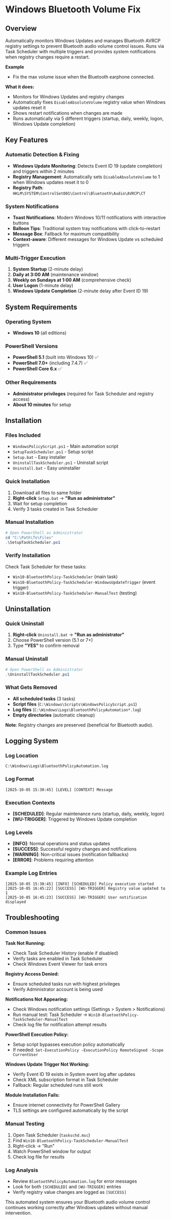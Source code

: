 # Windows Bluetooth Volume Fix

## Overview
Automatically monitors Windows Updates and manages Bluetooth AVRCP registry settings to prevent Bluetooth audio volume control issues. Runs via Task Scheduler with multiple triggers and provides system notifications when registry changes require a restart.

**Example**
- Fix the max volume issue when the Bluetooth earphone connected.

**What it does:**
- Monitors for Windows Updates and registry changes
- Automatically fixes `DisableAbsoluteVolume` registry value when Windows updates reset it
- Shows restart notifications when changes are made
- Runs automatically via 5 different triggers (startup, daily, weekly, logon, Windows Update completion)

## Key Features

### Automatic Detection & Fixing
- **Windows Update Monitoring**: Detects Event ID 19 (update completion) and triggers within 2 minutes
- **Registry Management**: Automatically sets `DisableAbsoluteVolume` to 1 when Windows updates reset it to 0
- **Registry Path**: `HKLM\SYSTEM\ControlSet001\Control\Bluetooth\Audio\AVRCP\CT`

### System Notifications
- **Toast Notifications**: Modern Windows 10/11 notifications with interactive buttons
- **Balloon Tips**: Traditional system tray notifications with click-to-restart
- **Message Box**: Fallback for maximum compatibility
- **Context-aware**: Different messages for Windows Update vs scheduled triggers

### Multi-Trigger Execution
1. **System Startup** (2-minute delay)
2. **Daily at 3:00 AM** (maintenance window)
3. **Weekly on Sundays at 1:00 AM** (comprehensive check)
4. **User Logon** (1-minute delay)
5. **Windows Update Completion** (2-minute delay after Event ID 19)

## System Requirements

### Operating System
- **Windows 10** (all editions)

### PowerShell Versions
- **PowerShell 5.1** (built into Windows 10) ✅
- **PowerShell 7.0+** (including 7.4.7) ✅
- **PowerShell Core 6.x** ✅

### Other Requirements
- **Administrator privileges** (required for Task Scheduler and registry access)
- **About 10 minutes** for setup

## Installation

### Files Included
- `WindowsPolicyScript.ps1` - Main automation script
- `SetupTaskScheduler.ps1` - Setup script  
- `Setup.bat` - Easy installer
- `UninstallTaskScheduler.ps1` - Uninstall script
- `Uninstall.bat` - Easy uninstaller

### Quick Installation
1. Download all files to same folder
2. **Right-click** `Setup.bat` → **"Run as administrator"**
3. Wait for setup completion
4. Verify 3 tasks created in Task Scheduler

### Manual Installation
```powershell
# Open PowerShell as Administrator
cd "C:\Path\To\Files"
.\SetupTaskScheduler.ps1
```

### Verify Installation
Check Task Scheduler for these tasks:
- `Win10-BluetoothPolicy-TaskScheduler` (main task)
- `Win10-BluetoothPolicy-TaskScheduler-WindowsUpdateTrigger` (event trigger)
- `Win10-BluetoothPolicy-TaskScheduler-ManualTest` (testing)

## Uninstallation

### Quick Uninstall
1. **Right-click** `Uninstall.bat` → **"Run as administrator"**
2. Choose PowerShell version (5.1 or 7+)
3. Type **"YES"** to confirm removal

### Manual Uninstall
```powershell
# Open PowerShell as Administrator
.\UninstallTaskScheduler.ps1
```

### What Gets Removed
- **All scheduled tasks** (3 tasks)
- **Script files** (`C:\Windows\Scripts\WindowsPolicyScript.ps1`)
- **Log files** (`C:\Windows\Logs\BluetoothPolicyAutomation*.log`)
- **Empty directories** (automatic cleanup)

**Note**: Registry changes are preserved (beneficial for Bluetooth audio).

## Logging System

### Log Location
`C:\Windows\Logs\BluetoothPolicyAutomation.log`

### Log Format
```
[2025-10-05 15:30:45] [LEVEL] [CONTEXT] Message
```

### Execution Contexts
- **[SCHEDULED]**: Regular maintenance runs (startup, daily, weekly, logon)
- **[WU-TRIGGER]**: Triggered by Windows Update completion

### Log Levels
- **[INFO]**: Normal operations and status updates
- **[SUCCESS]**: Successful registry changes and notifications
- **[WARNING]**: Non-critical issues (notification fallbacks)
- **[ERROR]**: Problems requiring attention

### Example Log Entries
```
[2025-10-05 15:30:45] [INFO] [SCHEDULED] Policy execution started
[2025-10-05 16:45:22] [SUCCESS] [WU-TRIGGER] Registry value updated to 1
[2025-10-05 16:45:23] [SUCCESS] [WU-TRIGGER] User notification displayed
```

## Troubleshooting

### Common Issues

**Task Not Running:**
- Check Task Scheduler History (enable if disabled)
- Verify tasks are enabled in Task Scheduler
- Check Windows Event Viewer for task errors

**Registry Access Denied:**
- Ensure scheduled tasks run with highest privileges
- Verify Administrator account is being used

**Notifications Not Appearing:**
- Check Windows notification settings (Settings > System > Notifications)
- Run manual test: Task Scheduler → `Win10-BluetoothPolicy-TaskScheduler-ManualTest`
- Check log file for notification attempt results

**PowerShell Execution Policy:**
- Setup script bypasses execution policy automatically
- If needed: `Set-ExecutionPolicy -ExecutionPolicy RemoteSigned -Scope CurrentUser`

**Windows Update Trigger Not Working:**
- Verify Event ID 19 exists in System event log after updates
- Check XML subscription format in Task Scheduler
- Fallback: Regular scheduled runs still work

**Module Installation Fails:**
- Ensure internet connectivity for PowerShell Gallery
- TLS settings are configured automatically by the script

### Manual Testing
1. Open Task Scheduler (`taskschd.msc`)
2. Find `Win10-BluetoothPolicy-TaskScheduler-ManualTest`
3. Right-click → "Run"
4. Watch PowerShell window for output
5. Check log file for results

### Log Analysis
- Review `BluetoothPolicyAutomation.log` for error messages
- Look for both `[SCHEDULED]` and `[WU-TRIGGER]` entries
- Verify registry value changes are logged as `[SUCCESS]`

This automated system ensures your Bluetooth audio volume control continues working correctly after Windows updates without manual intervention.
